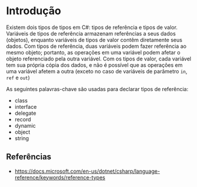 # Introdução

Existem dois tipos de tipos em C#: tipos de referência e tipos de valor. Variáveis de tipos de referência armazenam referências a seus dados (objetos), enquanto variáveis de tipos de valor contêm diretamente seus dados. Com tipos de referência, duas variáveis podem fazer referência ao mesmo objeto; portanto, as operações em uma variável podem afetar o objeto referenciado pela outra variável. Com os tipos de valor, cada variável tem sua própria cópia dos dados, e não é possível que as operações em uma variável afetem a outra (exceto no caso de variáveis de parâmetro `in`, `ref` e `out`)

As seguintes palavras-chave são usadas para declarar tipos de referência:

- class
- interface
- delegate
- record
- dynamic
- object
- string

## Referências

- <https://docs.microsoft.com/en-us/dotnet/csharp/language-reference/keywords/reference-types>
